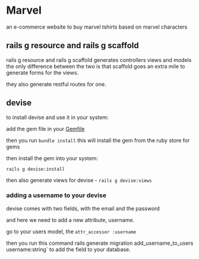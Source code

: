 # Marvel

an e-commerce website to buy marvel tshirts based on marvel characters

## rails g resource and rails g scaffold

rails g resource and rails g scaffold generates controllers views and models the only difference between the two is that scaffold goes an extra mile to generate forms for the views.

they also generate restful routes for one.

## devise

to install devise and use it in your system:

add the gem file in your [Gemfile](MarvelShop/Gemfile)

then you run `bundle install` this will install the gem from the ruby store for gems

then install the gem into your system:

`rails g devise:install`

then also generate views for devise - `rails g devise:views`

### adding a username to your devise

devise comes with two fields, with the email and the password

and here we need to add a new attribute, username.

go to your users model, the `attr_accessor :username`

then you run this command rails generate migration add_username_to_users username:string` to add the field to your database.
